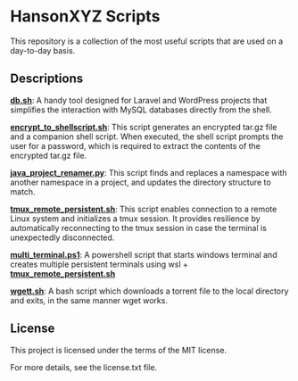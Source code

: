 # HansonXYZ Scripts

This repository is a collection of the most useful scripts that are used on a day-to-day basis. 

## Descriptions 

[**db.sh**](https://github.com/hansonxyz/Scripts/blob/main/db.sh): A handy tool designed for Laravel and WordPress projects that simplifies the interaction with MySQL databases directly from the shell.

[**encrypt_to_shellscript.sh**](https://github.com/hansonxyz/Scripts/blob/main/encrypt_to_shellscript.sh): This script generates an encrypted tar.gz file and a companion shell script. When executed, the shell script prompts the user for a password, which is required to extract the contents of the encrypted tar.gz file.

[**java_project_renamer.py**](https://github.com/hansonxyz/Scripts/blob/main/java_project_renamer.py): This script finds and replaces a namespace with another namespace in a project, and updates the directory structure to match.

[**tmux_remote_persistent.sh**](https://github.com/hansonxyz/Scripts/blob/main/tmux_remote_persistent.sh): This script enables connection to a remote Linux system and initializes a tmux session. It provides resilience by automatically reconnecting to the tmux session in case the terminal is unexpectedly disconnected.

[**multi_terminal.ps1**](https://github.com/hansonxyz/Scripts/blob/main/multi_terminal.ps1): A powershell script that starts windows terminal and creates multiple persistent terminals using wsl + [**tmux_remote_persistent.sh**](https://github.com/hansonxyz/Scripts/blob/main/tmux_remote_persistent.sh)

[**wgett.sh**](https://github.com/hansonxyz/Scripts/blob/main/wgett.sh): A bash script which downloads a torrent file to the local directory and exits, in the same manner wget works.


## License

This project is licensed under the terms of the MIT license.

For more details, see the license.txt file.

